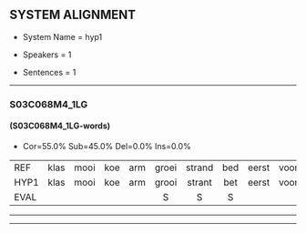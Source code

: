
## SYSTEM ALIGNMENT

- System Name = hyp1

- Speakers = 1

- Sentences = 1

---

### S03C068M4_1LG

#### (S03C068M4_1LG-words)

- Cor=55.0%	Sub=45.0%	Del=0.0%	Ins=0.0%

|  |  |  |  |  |  |  |  |  |  |  |  |  |  |  |  |  |  |  |  |  |  |  |  |  |  |  |  |  |  |  |  |  |  |  |  |  |  |  |  |  |
|:--- |:---:|:---:|:---:|:---:|:---:|:---:|:---:|:---:|:---:|:---:|:---:|:---:|:---:|:---:|:---:|:---:|:---:|:---:|:---:|:---:|:---:|:---:|:---:|:---:|:---:|:---:|:---:|:---:|:---:|:---:|:---:|:---:|:---:|:---:|:---:|:---:|:---:|:---:|:---:|:---:|
| REF | klas | mooi | koe | arm | groei | strand | bed | eerst | voor | draai | sjaal | herfst | duur | straat | leeuw | clown | hoek | krant | hout | vriend | gauw | chips | groen | feest | reis | jas | huis | paard | vijf | muts | nieuw | kind | bang | oog | zacht | schoen | plas | neus | knoop | plank |
| HYP1 | klas | mooi | koe | arm | grooi | strant | bet | eerst | voor | draai | shaal | herrest | duur | straat | leeuw | kloon | hook | drant | hout | vriend | gouw | sips | groen | feest | rs | jas | hes | pat | vef | muts | nieuw | kind | bank | hooh | zegt | schoen | plas | neus | nop | plank |
| EVAL |  |  |  |  | S | S | S |  |  |  | S | S |  |  |  | S | S | S |  |  | S | S |  |  | S |  | S | S | S |  |  |  | S | S | S |  |  |  | S |  |
---

---
